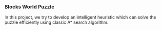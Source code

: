 ### Blocks World Puzzle

In this project, we try to develop an intelligent heuristic which can solve the puzzle efficiently using 
classic A* search algorithm.
